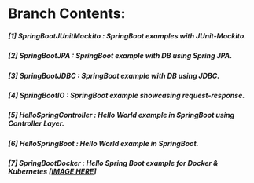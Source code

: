 # **Branch Contents:**

##### [1] SpringBootJUnitMockito :  SpringBoot examples with JUnit-Mockito. 
##### [2] SpringBootJPA :  SpringBoot example with DB using Spring JPA. 
##### [3] SpringBootJDBC :  SpringBoot example with DB using JDBC. 
##### [4] SpringBootIO :  SpringBoot example showcasing request-response. 
##### [5] HelloSpringController :  Hello World example in SpringBoot using Controller Layer. 
##### [6] HelloSpringBoot :  Hello World example in SpringBoot. 
##### [7] SpringBootDocker :  Hello Spring Boot example for Docker & Kubernetes [[IMAGE HERE](https://hub.docker.com/r/rahulvaish/springbootdocker/)]
